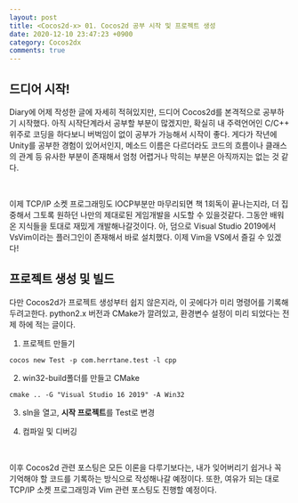 ```yaml
---
layout: post
title: <Cocos2d-x> 01. Cocos2d 공부 시작 및 프로젝트 생성
date: 2020-12-10 23:47:23 +0900
category: Cocos2dx
comments: true
---
```


## 드디어 시작!

Diary에 어제 작성한 글에 자세히 적혀있지만, 드디어 Cocos2d를 본격적으로 공부하기 시작했다. 아직 시작단계라서 공부할 부분이 많겠지만, 확실히 내 주력언어인 C/C++ 위주로 코딩을 하다보니 버벅임이 없이 공부가 가능해서 시작이 좋다. 게다가 작년에 Unity를 공부한 경험이 있어서인지, 메소드 이름은 다르더라도 코드의 흐름이나 클래스의 관계 등 유사한 부분이 존재해서 엄청 어렵거나 막히는 부분은 아직까지는 없는 것 같다.

<br/>

이제 TCP/IP 소켓 프로그래밍도 IOCP부분만 마무리되면 책 1회독이 끝나는지라, 더 집중해서 그토록 원하던 나만의 제대로된 게임개발을 시도할 수 있을것같다. 그동안 배워온 지식들을 토대로 재밌게 개발해나갈것이다. 아, 덤으로 Visual Studio 2019에서 VsVim이라는 플러그인이 존재해서 바로 설치했다. 이제 Vim을 VS에서 즐길 수 있겠다!

## 프로젝트 생성 및 빌드

다만 Cocos2d가 프로젝트 생성부터 쉽지 않은지라, 이 곳에다가 미리 명령어를 기록해두려고한다. python2.x 버전과 CMake가 깔려있고, 환경변수 설정이 미리 되었다는 전제 하에 적는 글이다.

1) 프로젝트 만들기
```
cocos new Test -p com.herrtane.test -l cpp
```

2) win32-build폴더를 만들고 CMake
```
cmake .. -G "Visual Studio 16 2019" -A Win32
```

3) sln을 열고, **시작 프로젝트**를 Test로 변경

4) 컴파일 및 디버깅

<br/>

이후 Cocos2d 관련 포스팅은 모든 이론을 다루기보다는, 내가 잊어버리기 쉽거나 꼭 기억해야 할 코드를 기록하는 방식으로 작성해나갈 예정이다. 또한, 여유가 되는 대로 TCP/IP 소켓 프로그래밍과 Vim 관련 포스팅도 진행할 예정이다.
